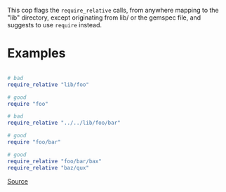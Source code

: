 
This cop flags the `require_relative` calls, from anywhere
mapping to the "lib" directory, except originating from lib/ or
the gemspec file, and suggests to use `require` instead.

# Examples

```ruby

# bad
require_relative "lib/foo"

# good
require "foo"

# bad
require_relative "../../lib/foo/bar"

# good
require "foo/bar"

# good
require_relative "foo/bar/bax"
require_relative "baz/qux"
```

[Source](http://www.rubydoc.info/gems/rubocop/RuboCop/Cop/Packaging/RequireRelativeHardcodingLib)